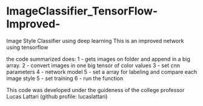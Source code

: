 # ImageClassifier_TensorFlow-Improved-
Image Style Classifier using deep learning 
This is an improved network using tensorflow

the code summarized does:
1 - gets images on folder and append in a big array.
2 - convert images in one big tensor of color values
3 - set cnn parameters
4 - network model
5 - set a array for labeling and compare each image style
5 - set training 
6 - run the function

This code was developed under the guideness of the college professor Lucas Lattari (github profile: lucaslattari)
